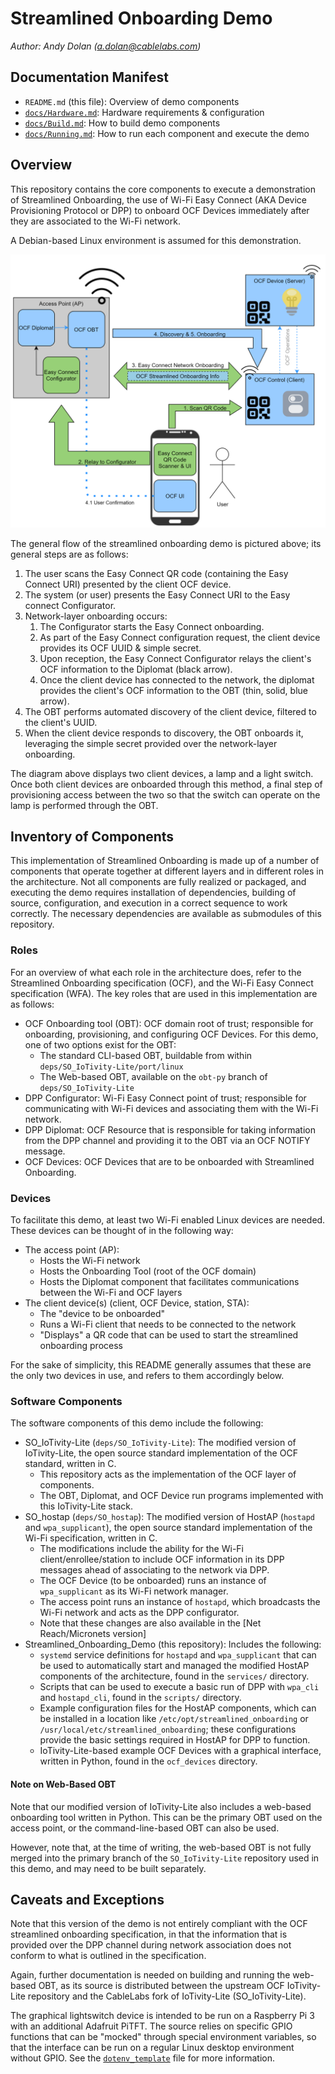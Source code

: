 # Streamlined Onboarding Demo

*Author: Andy Dolan (a.dolan@cablelabs.com)*

## Documentation Manifest

* `README.md` (this file): Overview of demo components
* [`docs/Hardware.md`](./docs/Hardware.md): Hardware requirements &
  configuration
* [`docs/Build.md`](./docs/Build.md): How to build demo components
* [`docs/Running.md`](./docs/Running.md): How to run each component and execute
  the demo

## Overview

This repository contains the core components to execute a demonstration of
Streamlined Onboarding, the use of Wi-Fi Easy Connect (AKA Device Provisioning
Protocol or DPP) to onboard OCF Devices immediately after they are associated to
the Wi-Fi network.

A Debian-based Linux environment is assumed for this demonstration.

![Figure 1: Overview of Streamlined Onboarding Flow](./docs/Streamlined_Onboarding_Overview_Architecture.png)

The general flow of the streamlined onboarding demo is pictured above; its
general steps are as follows:

1. The user scans the Easy Connect QR code (containing the Easy Connect URI)
   presented by the client OCF device.
2. The system (or user) presents the Easy Connect URI to the Easy connect
   Configurator.
3. Network-layer onboarding occurs:
   1. The Configurator starts the Easy Connect onboarding.
   2. As part of the Easy Connect configuration request, the client device
      provides its OCF UUID & simple secret.
   3. Upon reception, the Easy Connect Configurator relays the client's OCF
      information to the Diplomat (black arrow).
   4. Once the client device has connected to the network, the diplomat provides
      the client's OCF information to the OBT (thin, solid, blue arrow).
4. The OBT performs automated discovery of the client device, filtered to the
   client's UUID.
5. When the client device responds to discovery, the OBT onboards it, leveraging
   the simple secret provided over the network-layer onboarding.

The diagram above displays two client devices, a lamp and a light switch. Once
both client devices are onboarded through this method, a final step of
provisioning access between the two so that the switch can operate on the lamp
is performed through the OBT.

## Inventory of Components

This implementation of Streamlined Onboarding is made up of a number of
components that operate together at different layers and in different roles in
the architecture. Not all components are fully realized or packaged, and
executing the demo requires installation of dependencies, building of source,
configuration, and execution in a correct sequence to work correctly. The
necessary dependencies are available as submodules of this repository.

### Roles

For an overview of what each role in the architecture does, refer to the
Streamlined Onboarding specification (OCF), and the Wi-Fi Easy Connect
specification (WFA). The key roles that are used in this implementation are as
follows:

* OCF Onboarding tool (OBT): OCF domain root of trust; responsible for
  onboarding, provisioning, and configuring OCF Devices. For this demo, one of
  two options exist for the OBT:
  * The standard CLI-based OBT, buildable from within
    `deps/SO_IoTivity-Lite/port/linux`
  * The Web-based OBT, available on the `obt-py` branch of
    `deps/SO_IoTivity-Lite`
* DPP Configurator: Wi-Fi Easy Connect point of trust; responsible for
  communicating with Wi-Fi devices and associating them with the Wi-Fi network.
* DPP Diplomat: OCF Resource that is responsible for taking information from the
  DPP channel and providing it to the OBT via an OCF NOTIFY message.
* OCF Devices: OCF Devices that are to be onboarded with Streamlined Onboarding.

### Devices

To facilitate this demo, at least two Wi-Fi enabled Linux devices are needed.
These devices can be thought of in the following way:

* The access point (AP):
  * Hosts the Wi-Fi network
  * Hosts the Onboarding Tool (root of the OCF domain)
  * Hosts the Diplomat component that facilitates communications between the
    Wi-Fi and OCF layers
* The client device(s) (client, OCF Device, station, STA):
  * The "device to be onboarded"
  * Runs a Wi-Fi client that needs to be connected to the network
  * "Displays" a QR code that can be used to start the streamlined onboarding
    process

For the sake of simplicity, this README generally assumes that these are the
only two devices in use, and refers to them accordingly below.

### Software Components

The software components of this demo include the following:

* SO\_IoTivity-Lite (`deps/SO_IoTivity-Lite`): The modified version of
  IoTivity-Lite, the open source standard implementation of the OCF standard,
  written in C.
  * This repository acts as the implementation of the OCF layer of components.
  * The OBT, Diplomat, and OCF Device run programs implemented with this
    IoTivity-Lite stack.
* SO\_hostap (`deps/SO_hostap`): The modified version of HostAP (`hostapd` and
  `wpa_supplicant`), the open source standard implementation of the Wi-Fi
  specification, written in C.
  * The modifications include the ability for the Wi-Fi client/enrollee/station
    to include OCF information in its DPP messages ahead of associating to the
    network via DPP.
  * The OCF Device (to be onboarded) runs an instance of `wpa_supplicant` as its
    Wi-Fi network manager.
  * The access point runs an instance of `hostapd`, which broadcasts the Wi-Fi
    network and acts as the DPP configurator.
  * Note that these changes are also available in the [Net Reach/Micronets
    version]
* Streamlined\_Onboarding\_Demo (this repository): Includes the following:
  * `systemd` service definitions for `hostapd` and `wpa_supplicant` that can be
    used to automatically start and managed the modified HostAP components of
    the architecture, found in the `services/` directory.
  * Scripts that can be used to execute a basic run of DPP with `wpa_cli` and
    `hostapd_cli`, found in the `scripts/` directory.
  * Example configuration files for the HostAP components, which can be
    installed in a location like `/etc/opt/streamlined_onboarding` or
    `/usr/local/etc/streamlined_onboarding`; these configurations provide the
    basic settings required in HostAP for DPP to function.
  * IoTivity-Lite-based example OCF Devices with a graphical interface, written
    in Python, found in the `ocf_devices` directory.

#### Note on Web-Based OBT

Note that our modified version of IoTivity-Lite also includes a web-based
onboarding tool written in Python. This can be the primary OBT used on the
access point, or the command-line-based OBT can also be used.

However, note that, at the time of writing, the web-based OBT is not fully
merged into the primary branch of the `SO_IoTivity-Lite` repository used in this
demo, and may need to be built separately.

## Caveats and Exceptions

Note that this version of the demo is not entirely compliant with the OCF
streamlined onboarding specification, in that the information that is provided
over the DPP channel during network association does not conform to what is
outlined in the specification.

Again, further documentation is needed on building and running the web-based
OBT, as its source is distributed between the upstream OCF IoTivity-Lite
repository and the CableLabs fork of IoTivity-Lite (SO\_IoTivity-Lite).

The graphical lightswitch device is intended to be run on a Raspberry Pi 3 with
an additional Adafruit PiTFT. The source relies on specific GPIO functions that
can be "mocked" through special environment variables, so that the interface can
be run on a regular Linux desktop environment without GPIO. See the
[`dotenv_template`](/ocf_devices/lightswitch/dotenv_template) file for more
information.

